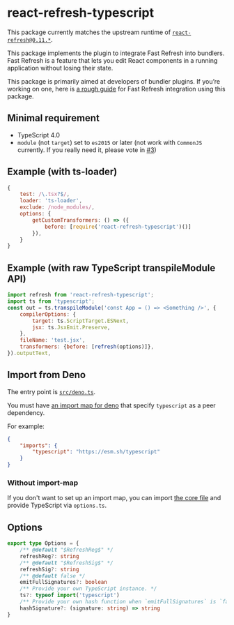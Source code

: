 # react-refresh-typescript

This package currently matches the upstream runtime of [`react-refresh@0.11.*`](https://github.com/facebook/react/commit/ff9897d23ec713d4e0c802386dffe4024916749e).

This package implements the plugin to integrate Fast Refresh into bundlers. Fast Refresh is a feature that lets you edit React components in a running application without losing their state.

This package is primarily aimed at developers of bundler plugins. If you’re working on one, here is [a rough guide](https://github.com/facebook/react/issues/16604#issuecomment-528663101) for Fast Refresh integration using this package.

## Minimal requirement

-   TypeScript 4.0
-   `module` (not `target`) set to `es2015` or later (not work with `CommonJS` currently. If you really need it, please vote in [#3](https://github.com/Jack-Works/react-refresh-transformer/issues/3))

## Example (with ts-loader)

```js
{
    test: /\.tsx?$/,
    loader: 'ts-loader',
    exclude: /node_modules/,
    options: {
        getCustomTransformers: () => ({
            before: [require('react-refresh-typescript')()]
        }),
    }
}
```

## Example (with raw TypeScript transpileModule API)

```js
import refresh from 'react-refresh-typescript';
import ts from 'typescript';
const out = ts.transpileModule('const App = () => <Something />', {
    compilerOptions: {
        target: ts.ScriptTarget.ESNext,
        jsx: ts.JsxEmit.Preserve,
    },
    fileName: 'test.jsx',
    transformers: {before: [refresh(options)]},
}).outputText,
```

## Import from Deno

The entry point is [`src/deno.ts`](https://raw.githubusercontent.com/Jack-Works/react-refresh-transformer/main/typescript/src/deno.ts).

You must have [an import map for deno](https://deno.land/manual/linking_to_external_code/import_maps) that specify `typescript` as a peer dependency.

For example:

```json
{
    "imports": {
        "typescript": "https://esm.sh/typescript"
    }
}
```

### Without import-map

If you don't want to set up an import map, you can import [the core file](https://cdn.jsdelivr.net/npm/react-refresh-typescript@latest/dist-src/core.js) and provide TypeScript via `options.ts`.

## Options

```ts
export type Options = {
    /** @default "$RefreshReg$" */
    refreshReg?: string
    /** @default "$RefreshSig$" */
    refreshSig?: string
    /** @default false */
    emitFullSignatures?: boolean
    /** Provide your own TypeScript instance. */
    ts?: typeof import('typescript')
    /** Provide your own hash function when `emitFullSignatures` is `false` */
    hashSignature?: (signature: string) => string
}
```
